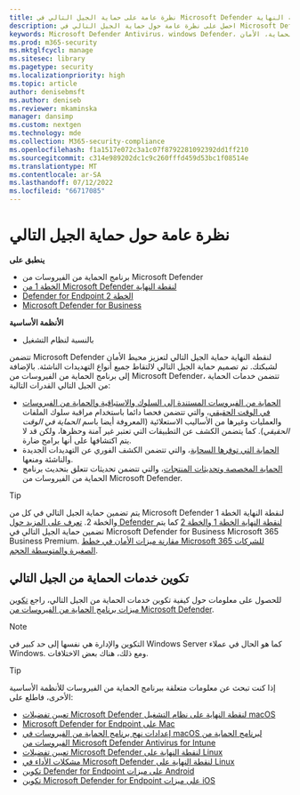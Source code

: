 ```yaml
---
title: نظرة عامة على حماية الجيل التالي في Microsoft Defender لنقطة النهاية
description: احصل على نظرة عامة حول حماية الجيل التالي في Microsoft Defender لنقطة النهاية. تعزيز محيط الأمان لشبكتك باستخدام حماية الجيل التالي المصممة لالتقاط جميع أنواع التهديدات الناشئة.
keywords: Microsoft Defender Antivirus، windows Defender، مكافحة البرامج الضارة، الفيروسات، البرامج الضارة، التهديد، الكشف، الحماية، الأمان
ms.prod: m365-security
ms.mktglfcycl: manage
ms.sitesec: library
ms.pagetype: security
ms.localizationpriority: high
ms.topic: article
author: denisebmsft
ms.author: deniseb
ms.reviewer: mkaminska
manager: dansimp
ms.custom: nextgen
ms.technology: mde
ms.collection: M365-security-compliance
ms.openlocfilehash: f1a1517e072c3a1c07f8792281092392dd1ff210
ms.sourcegitcommit: c314e989202dc1c9c260fffd459d53bc1f08514e
ms.translationtype: MT
ms.contentlocale: ar-SA
ms.lasthandoff: 07/12/2022
ms.locfileid: "66717085"
---
```

# <a name="next-generation-protection-overview"></a>نظرة عامة حول حماية الجيل التالي

**ينطبق على**

- برنامج الحماية من الفيروسات من Microsoft Defender
- [الخطة 1 من Microsoft Defender لنقطة النهاية](https://go.microsoft.com/fwlink/p/?linkid=2154037)
- [Defender for Endpoint الخطة 2](https://go.microsoft.com/fwlink/p/?linkid=2154037)
- [Microsoft Defender for Business](../defender-business/index.yml)

**الأنظمة الأساسية**
- بالنسبة لنظام التشغيل

تتضمن Microsoft Defender لنقطة النهاية حماية الجيل التالي لتعزيز محيط الأمان لشبكتك. تم تصميم حماية الجيل التالي لالتقاط جميع أنواع التهديدات الناشئة. بالإضافة إلى برنامج الحماية من الفيروسات من Microsoft Defender، تتضمن خدمات الحماية من الجيل التالي القدرات التالية:

- [الحماية من الفيروسات المستندة إلى السلوك والاستباقية والحماية من الفيروسات في الوقت الحقيقي](configure-protection-features-microsoft-defender-antivirus.md)، والتي تتضمن فحصا دائما باستخدام مراقبة سلوك الملفات والعمليات وغيرها من الأساليب الاستعلائية (المعروفة أيضا باسم *الحماية في الوقت الحقيقي*). كما يتضمن الكشف عن التطبيقات التي تعتبر غير آمنة وحظرها، ولكن قد لا يتم اكتشافها على أنها برامج ضارة.
- [الحماية التي توفرها السحابة](cloud-protection-microsoft-defender-antivirus.md)، والتي تتضمن الكشف الفوري عن التهديدات الجديدة والناشئة ومنعها.
- [الحماية المخصصة وتحديثات المنتجات](manage-updates-baselines-microsoft-defender-antivirus.md)، والتي تتضمن تحديثات تتعلق بتحديث برنامج الحماية من الفيروسات من Microsoft Defender.

> [!TIP]
> يتم تضمين حماية الجيل التالي في كل من Microsoft Defender لنقطة النهاية الخطة 1 والخطة 2. [تعرف على المزيد حول Defender لنقطة النهاية الخطة 1 والخطة 2](defender-endpoint-plan-1-2.md) كما يتم تضمين حماية الجيل التالي في Microsoft Defender for Business Microsoft 365 Business Premium. [مقارنة ميزات الأمان في خطط Microsoft 365 للشركات الصغيرة والمتوسطة الحجم](../defender-business/compare-mdb-m365-plans.md).

## <a name="configure-next-generation-protection-services"></a>تكوين خدمات الحماية من الجيل التالي

للحصول على معلومات حول كيفية تكوين خدمات الحماية من الجيل التالي، راجع [تكوين ميزات برنامج الحماية من الفيروسات من Microsoft Defender](configure-microsoft-defender-antivirus-features.md).

> [!NOTE]
> التكوين والإدارة هي نفسها إلى حد كبير في Windows Server كما هو الحال في عملاء Windows. ومع ذلك، هناك بعض الاختلافات. 

> [!TIP]
> إذا كنت تبحث عن معلومات متعلقة ببرنامج الحماية من الفيروسات للأنظمة الأساسية الأخرى، فاطلع على:
> - [تعيين تفضيلات Microsoft Defender لنقطة النهاية على نظام التشغيل macOS](mac-preferences.md)
> - [Microsoft Defender for Endpoint على Mac](microsoft-defender-endpoint-mac.md)
> - [إعدادات نهج برنامج الحماية من الفيروسات في macOS لبرنامج الحماية من الفيروسات من Microsoft Defender Antivirus for Intune](/mem/intune/protect/antivirus-microsoft-defender-settings-macos)
> - [تعيين تفضيلات Microsoft Defender لنقطة النهاية على Linux](linux-preferences.md)
> - [مشكلات الأداء في Microsoft Defender لنقطة النهاية على Linux](microsoft-defender-endpoint-linux.md)
> - [تكوين Defender for Endpoint على ميزات Android](android-configure.md)
> - [تكوين Microsoft Defender for Endpoint على ميزات iOS](ios-configure-features.md)

